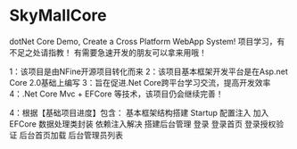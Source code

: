 # SkyMallCore
dotNet Core Demo, Create a Cross Platform WebApp System!
项目学习，有不足之处请指教！
有需要急速开发的朋友可以拿来用哦！

1：该项目是由NFine开源项目转化而来 
2：该项目基本框架开发平台是在Asp.net Core 2.0基础上编写
3：旨在促进.Net Core跨平台学习交流，提高开发效率4：.Net Core Mvc + EFCore 等技术，该项目仍会继续完善！

4：根据【基础项目进度】包含：
基本框架结构搭建
Startup 配置注入
加入EFCore
数据处理类封装
依赖注入解决
搭建后台管理
登录
登录首页
登录授权验证
后台首页加载
后台管理员列表
